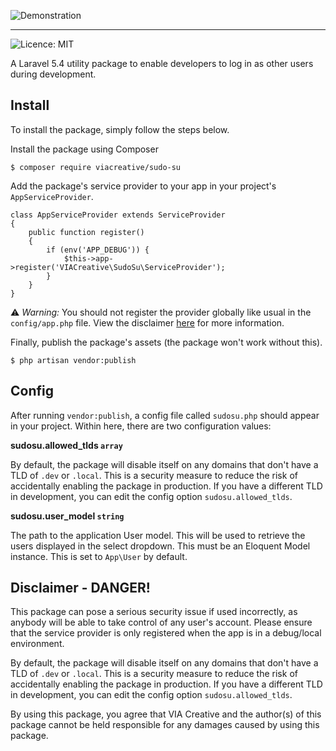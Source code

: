 ![Demonstration](https://d78vgg4relhwk.cloudfront.net/sudo-su.gif)

---

![Licence: MIT](https://img.shields.io/badge/License-MIT-yellow.svg)

A Laravel 5.4 utility package to enable developers to log in as other users during development.


## Install
To install the package, simply follow the steps below.

Install the package using Composer

```
$ composer require viacreative/sudo-su
```

Add the package's service provider to your app in your project's `AppServiceProvider`.

```
class AppServiceProvider extends ServiceProvider
{
    public function register()
    {
        if (env('APP_DEBUG')) {
            $this->app->register('VIACreative\SudoSu\ServiceProvider');
        }
    }
}
```

⚠️  *Warning:* You should not register the provider globally like usual in the `config/app.php` file. View the disclaimer [here](#disclaimer---danger) for more information.


Finally, publish the package's assets (the package won't work without this).

```
$ php artisan vendor:publish
```

## Config
After running `vendor:publish`, a config file called `sudosu.php` should appear in your project. Within here, there are two configuration values:

**sudosu.allowed_tlds `array`**

By default, the package will disable itself on any domains that don't have a TLD of `.dev` or `.local`. This is a security measure to reduce the risk of accidentally enabling the package in production. If you have a different TLD in development, you can edit the config option `sudosu.allowed_tlds`.

**sudosu.user_model `string`**

The path to the application User model. This will be used to retrieve the users displayed in the select dropdown. This must be an Eloquent Model instance. This is set to `App\User` by default.


## Disclaimer - DANGER!
This package can pose a serious security issue if used incorrectly, as anybody will be able to take control of any user's account. Please ensure that the service provider is only registered when the app is in a debug/local environment.

By default, the package will disable itself on any domains that don't have a TLD of `.dev` or `.local`. This is a security measure to reduce the risk of accidentally enabling the package in production. If you have a different TLD in development, you can edit the config option `sudosu.allowed_tlds`.

By using this package, you agree that VIA Creative and the author(s) of this package cannot be held responsible for any damages caused by using this package.
